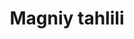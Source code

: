 ﻿---
title: Magniy tahlili
group: Biokimyoviy qon tahlillar
price: 25 000
duration: 30-60 daqiqa
---

